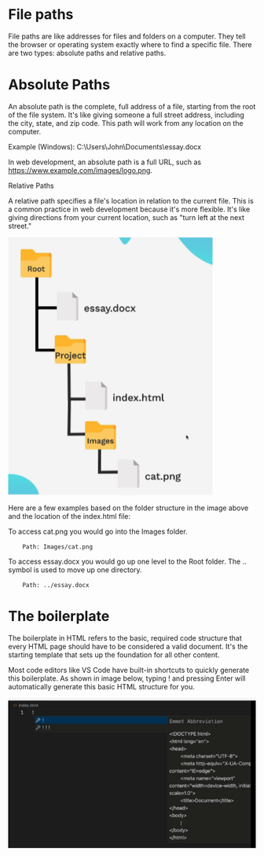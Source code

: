 
# File paths

File paths are like addresses for files and folders on a computer. They tell the browser or operating system exactly where to find a specific file. There are two types: absolute paths and relative paths.

# Absolute Paths

An absolute path is the complete, full address of a file, starting from the root of the file system. It's like giving someone a full street address, including the city, state, and zip code. This path will work from any location on the computer.

Example (Windows): C:\Users\John\Documents\essay.docx

In web development, an absolute path is a full URL, such as https://www.example.com/images/logo.png.

Relative Paths

A relative path specifies a file's location in relation to the current file. This is a common practice in web development because it's more flexible. It's like giving directions from your current location, such as "turn left at the next street."

![alt text](images/image002.png)

Here are a few examples based on the folder structure in the image above and the location of the index.html file:

To access cat.png you would go into the Images folder.

        Path: Images/cat.png

To access essay.docx you would go up one level to the Root folder. The .. symbol is used to move up one directory.

        Path: ../essay.docx


# The boilerplate

The boilerplate in HTML refers to the basic, required code structure that every HTML page should have to be considered a valid document. It's the starting template that sets up the foundation for all other content.

Most code editors like VS Code have built-in shortcuts to quickly generate this boilerplate. As shown in image below, typing ! and pressing Enter will automatically generate this basic HTML structure for you.

![alt text](images/image003.png)

